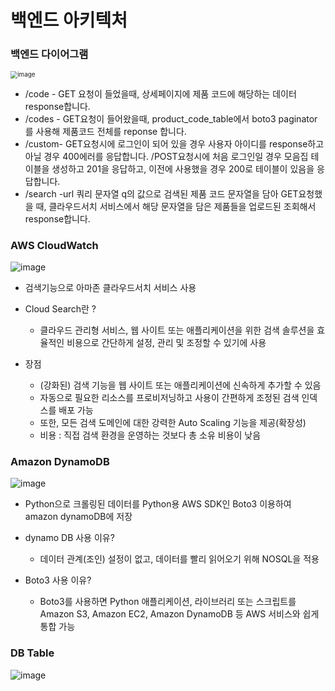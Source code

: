 # 백엔드 아키텍처

### 백엔드 다이어그램

<img src="https://user-images.githubusercontent.com/38436013/106380624-db764d00-63f6-11eb-8872-dc23e24ff5ae.png" alt="image" style="zoom:70%;" />

- /code - GET 요청이 들었을때, 상세페이지에 제품 코드에 해당하는 데이터 response합니다.
- /codes - GET요청이 들어왔을때, product_code_table에서 boto3 paginator를 사용해 제품코드 전체를  reponse 합니다.
- /custom- GET요청시에 로그인이 되어 있을 경우 사용자 아이디를 response하고 아닐 경우 400에러를 응답합니다.  /POST요청시에 처음 로그인일 경우 모음집 테이블을 생성하고 201을 응답하고, 이전에 사용했을 경우 200로 테이블이 있음을 응답합니다.
- /search -url 쿼리 문자열 q의 값으로 검색된 제품 코드 문자열을 담아  GET요청했을 때, 클라우드서치 서비스에서 해당 문자열을 담은 제품들을 업로드된 조회해서 response합니다.

### AWS CloudWatch

![image](https://user-images.githubusercontent.com/38436013/106380683-4de72d00-63f7-11eb-9eb4-3cdb31b6aa7f.png)

- 검색기능으로 아마존 클라우드서치 서비스 사용
- Cloud Search란 ? 
  - 클라우드 관리형 서비스, 웹 사이트 또는 애플리케이션을 위한 검색 솔루션을 효율적인 비용으로 간단하게 설정, 관리 및 조정할 수 있기에 사용

- 장점
  - (강화된) 검색 기능을 웹 사이트 또는 애플리케이션에 신속하게 추가할 수 있음
  - 자동으로 필요한 리소스를 프로비저닝하고 사용이 간편하게 조정된 검색 인덱스를 배포 가능
  - 또한, 모든 검색 도메인에 대한 강력한 Auto Scaling 기능을 제공(확장성)
  - 비용 : 직접 검색 환경을 운영하는 것보다 총 소유 비용이 낮음

###  Amazon DynamoDB

![image](https://user-images.githubusercontent.com/38436013/106380760-aae2e300-63f7-11eb-99dd-e7df98503ec3.png)

- Python으로 크롤링된 데이터를 Python용 AWS SDK인 Boto3 이용하여 amazon dynamoDB에 저장
- dynamo DB 사용 이유? 
  - 데이터 관계(조인) 설정이 없고, 데이터를 빨리 읽어오기 위해 NOSQL을 적용

- Boto3 사용 이유?
  - Boto3를 사용하면 Python 애플리케이션, 라이브러리 또는 스크립트를 Amazon S3, Amazon EC2, Amazon DynamoDB 등 AWS 서비스와 쉽게 통합 가능

### DB Table

![image](https://user-images.githubusercontent.com/38436013/106380941-e92cd200-63f8-11eb-8649-c3b4e757638f.png)


